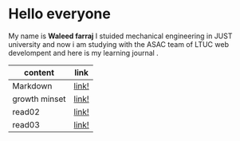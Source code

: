 # Hello everyone 
 My name is **Waleed farraj** I stuided mechanical engineering in JUST university
 and now i am studying with the ASAC team of LTUC web develompent and here is my learning journal .

 content       |   link      
 --------------|---------------
 Markdown      |[link!](ttps://waleedfarraj.github.io/learning-journal/mark_down)
 growth minset |[link!](https://waleedfarraj.github.io/learning-journal/growth_mindset)
 read02        |[link!](https://waleedfarraj.github.io/learning-journal/read02)
 read03        |[link!](https://waleedfarraj.github.io/learning-journal/read03)


